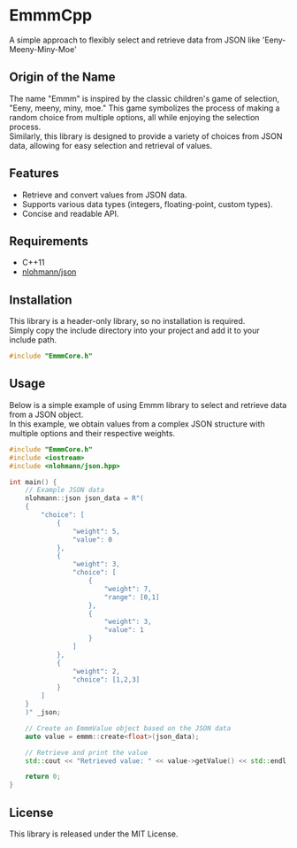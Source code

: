 # EmmmCpp
A simple approach to flexibly select and retrieve data from JSON like 'Eeny-Meeny-Miny-Moe'

## Origin of the Name
The name "Emmm" is inspired by the classic children's game of selection, "Eeny, meeny, miny, moe." This game symbolizes the process of making a random choice from multiple options, all while enjoying the selection process.  
Similarly, this library is designed to provide a variety of choices from JSON data, allowing for easy selection and retrieval of values.

## Features
- Retrieve and convert values from JSON data.
- Supports various data types (integers, floating-point, custom types).
- Concise and readable API.

## Requirements
- C++11
- [nlohmann/json](https://github.com/nlohmann/json)

## Installation
This library is a header-only library, so no installation is required.  
Simply copy the include directory into your project and add it to your include path.

```cpp
#include "EmmmCore.h"
```

## Usage

Below is a simple example of using Emmm library to select and retrieve data from a JSON object.  
In this example, we obtain values from a complex JSON structure with multiple options and their respective weights.

```cpp
#include "EmmmCore.h"
#include <iostream>
#include <nlohmann/json.hpp>

int main() {
	// Example JSON data
	nlohmann::json json_data = R"(
    {
		"choice": [
			{
				"weight": 5,
				"value": 0
			},
			{
				"weight": 3,
				"choice": [
					{
						"weight": 7,
						"range": [0,1]
					},
					{
						"weight": 3,
						"value": 1
					}
				]
			},
			{
				"weight": 2,
				"choice": [1,2,3]
			}
		]
	}
	)" _json;

	// Create an EmmmValue object based on the JSON data
	auto value = emmm::create<float>(json_data);

	// Retrieve and print the value
	std::cout << "Retrieved value: " << value->getValue() << std::endl;

	return 0;
}
```

## License
This library is released under the MIT License.
